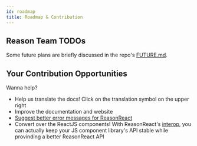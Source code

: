 ```yaml
---
id: roadmap
title: Roadmap & Contribution
---
```


## Reason Team TODOs

Some future plans are briefly discussed in the repo's [FUTURE.md](https://github.com/reasonml/reason-react/blob/master/FUTURE.md).

## Your Contribution Opportunities
Wanna help?

- Help us translate the docs! Click on the translation symbol on the upper right
- Improve the documentation and website
- [Suggest better error messages for ReasonReact](https://github.com/reasonml-community/error-message-improvement/issues)
- Convert over the ReactJS components! With ReasonReact's [interop](./interop.md), you can actually keep your JS component library's API stable while provinding a better ReasonReact API

